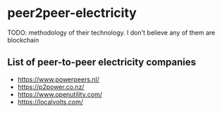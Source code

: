 # peer2peer-electricity

TODO:
methodology of their technology. I don't believe any of them are blockchain
## List of peer-to-peer electricity companies
- https://www.powerpeers.nl/
- https://p2power.co.nz/
- https://www.openutility.com/
- https://localvolts.com/

